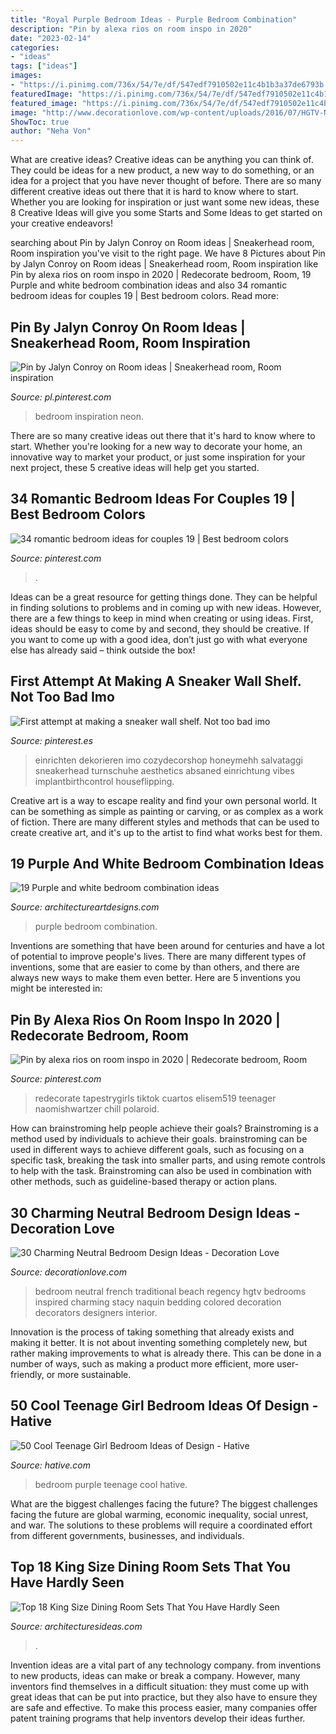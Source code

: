 ```yaml
---
title: "Royal Purple Bedroom Ideas - Purple Bedroom Combination"
description: "Pin by alexa rios on room inspo in 2020"
date: "2023-02-14"
categories:
- "ideas"
tags: ["ideas"]
images:
- "https://i.pinimg.com/736x/54/7e/df/547edf7910502e11c4b1b3a37de6793b.jpg"
featuredImage: "https://i.pinimg.com/736x/54/7e/df/547edf7910502e11c4b1b3a37de6793b.jpg"
featured_image: "https://i.pinimg.com/736x/54/7e/df/547edf7910502e11c4b1b3a37de6793b.jpg"
image: "http://www.decorationlove.com/wp-content/uploads/2016/07/HGTV-Neutral-Bedrooms.jpeg"
ShowToc: true
author: "Neha Von"
---
```



What are creative ideas?
Creative ideas can be anything you can think of. They could be ideas for a new product, a new way to do something, or an idea for a project that you have never thought of before. There are so many different creative ideas out there that it is hard to know where to start. Whether you are looking for inspiration or just want some new ideas, these 8 Creative Ideas will give you some Starts and Some Ideas to get started on your creative endeavors!

	

		
searching about Pin by Jalyn Conroy on Room ideas | Sneakerhead room, Room inspiration you've visit to the right page. We have 8 Pictures about Pin by Jalyn Conroy on Room ideas | Sneakerhead room, Room inspiration like Pin by alexa rios on room inspo in 2020 | Redecorate bedroom, Room, 19 Purple and white bedroom combination ideas and also 34 romantic bedroom ideas for couples 19 | Best bedroom colors. Read more:
		
    
## Pin By Jalyn Conroy On Room Ideas | Sneakerhead Room, Room Inspiration

<img loading=lazy src="https://i.pinimg.com/736x/47/81/ad/4781ad09a22c4d55c6eae16248a72663.jpg" onerror="this.onerror=null;this.src='https://tse4.mm.bing.net/th?id=OIP.PsfkVKSJUv0UbD4xIcAUnQHaOn&amp;pid=15.1';" alt="Pin by Jalyn Conroy on Room ideas | Sneakerhead room, Room inspiration">

_Source: pl.pinterest.com_

>bedroom inspiration neon. 

	

There are so many creative ideas out there that it's hard to know where to start. Whether you're looking for a new way to decorate your home, an innovative way to market your product, or just some inspiration for your next project, these 5 creative ideas will help get you started.

    
## 34 Romantic Bedroom Ideas For Couples 19 | Best Bedroom Colors

<img loading=lazy src="https://i.pinimg.com/736x/23/a3/8d/23a38ddff0cfe1cfe316cb58335f5f99.jpg" onerror="this.onerror=null;this.src='https://tse4.mm.bing.net/th?id=OIP.TXktc_eLCI4S56PWtP-hugHaNh&amp;pid=15.1';" alt="34 romantic bedroom ideas for couples 19 | Best bedroom colors">

_Source: pinterest.com_

>. 

	

Ideas can be a great resource for getting things done. They can be helpful in finding solutions to problems and in coming up with new ideas. However, there are a few things to keep in mind when creating or using ideas. First, ideas should be easy to come by and second, they should be creative. If you want to come up with a good idea, don’t just go with what everyone else has already said – think outside the box!

    
## First Attempt At Making A Sneaker Wall Shelf. Not Too Bad Imo

<img loading=lazy src="https://i.pinimg.com/736x/54/7e/df/547edf7910502e11c4b1b3a37de6793b.jpg" onerror="this.onerror=null;this.src='https://tse4.mm.bing.net/th?id=OIP.J9zOmpIPoZt5Ipl9m5GapAHaOn&amp;pid=15.1';" alt="First attempt at making a sneaker wall shelf. Not too bad imo">

_Source: pinterest.es_

>einrichten dekorieren imo cozydecorshop honeymehh salvataggi sneakerhead turnschuhe aesthetics absaned einrichtung vibes implantbirthcontrol houseflipping. 

	

Creative art is a way to escape reality and find your own personal world. It can be something as simple as painting or carving, or as complex as a work of fiction. There are many different styles and methods that can be used to create creative art, and it's up to the artist to find what works best for them.

    
## 19 Purple And White Bedroom Combination Ideas

<img loading=lazy src="https://www.architectureartdesigns.com/wp-content/uploads/2013/04/purple-and-white-in-bedroom-combination10.jpg" onerror="this.onerror=null;this.src='https://tse4.mm.bing.net/th?id=OIP.f322kXwJBl9U6GbR7QISNwHaFj&amp;pid=15.1';" alt="19 Purple and white bedroom combination ideas">

_Source: architectureartdesigns.com_

>purple bedroom combination. 

	

Inventions are something that have been around for centuries and have a lot of potential to improve people's lives. There are many different types of inventions, some that are easier to come by than others, and there are always new ways to make them even better. Here are 5 inventions you might be interested in: 

    
## Pin By Alexa Rios On Room Inspo In 2020 | Redecorate Bedroom, Room

<img loading=lazy src="https://i.pinimg.com/736x/83/8a/a4/838aa4d2f52dee28a2c2beb887faf13b.jpg" onerror="this.onerror=null;this.src='https://tse1.mm.bing.net/th?id=OIP.T9d0tWHFXTBnsXPfgY0xMwHaNp&amp;pid=15.1';" alt="Pin by alexa rios on room inspo in 2020 | Redecorate bedroom, Room">

_Source: pinterest.com_

>redecorate tapestrygirls tiktok cuartos elisem519 teenager naomishwartzer chill polaroid. 

	

How can brainstroming help people achieve their goals?
Brainstroming is a method used by individuals to achieve their goals. brainstroming can be used in different ways to achieve different goals, such as focusing on a specific task, breaking the task into smaller parts, and using remote controls to help with the task. Brainstroming can also be used in combination with other methods, such as guideline-based therapy or action plans.

    
## 30 Charming Neutral Bedroom Design Ideas - Decoration Love

<img loading=lazy src="http://www.decorationlove.com/wp-content/uploads/2016/07/HGTV-Neutral-Bedrooms.jpeg" onerror="this.onerror=null;this.src='https://tse2.mm.bing.net/th?id=OIP.cdxln1H1OjzrrlSJ2Xv-LAHaJ4&amp;pid=15.1';" alt="30 Charming Neutral Bedroom Design Ideas - Decoration Love">

_Source: decorationlove.com_

>bedroom neutral french traditional beach regency hgtv bedrooms inspired charming stacy naquin bedding colored decoration decorators designers interior. 

	

Innovation is the process of taking something that already exists and making it better. It is not about inventing something completely new, but rather making improvements to what is already there. This can be done in a number of ways, such as making a product more efficient, more user-friendly, or more sustainable.

    
## 50 Cool Teenage Girl Bedroom Ideas Of Design - Hative

<img loading=lazy src="https://hative.com/wp-content/uploads/2013/07/purple-girl-bedroom-2836.jpg" onerror="this.onerror=null;this.src='https://tse3.mm.bing.net/th?id=OIP.HBU0QdbaFfs8KBn3BM3CqgHaLH&amp;pid=15.1';" alt="50 Cool Teenage Girl Bedroom Ideas of Design - Hative">

_Source: hative.com_

>bedroom purple teenage cool hative. 

	

What are the biggest challenges facing the future?
The biggest challenges facing the future are global warming, economic inequality, social unrest, and war. The solutions to these problems will require a coordinated effort from different governments, businesses, and individuals.

    
## Top 18 King Size Dining Room Sets That You Have Hardly Seen

<img loading=lazy src="https://architecturesideas.com/wp-content/uploads/2017/08/18-14.jpg" onerror="this.onerror=null;this.src='https://tse4.mm.bing.net/th?id=OIP.VZjwc-BhQikYQxngCS7ICgHaE0&amp;pid=15.1';" alt="Top 18 King Size Dining Room Sets That You Have Hardly Seen">

_Source: architecturesideas.com_

>. 

	

Invention ideas are a vital part of any technology company. from inventions to new products, ideas can make or break a company. However, many inventors find themselves in a difficult situation: they must come up with great ideas that can be put into practice, but they also have to ensure they are safe and effective. To make this process easier, many companies offer patent training programs that help inventors develop their ideas further.


